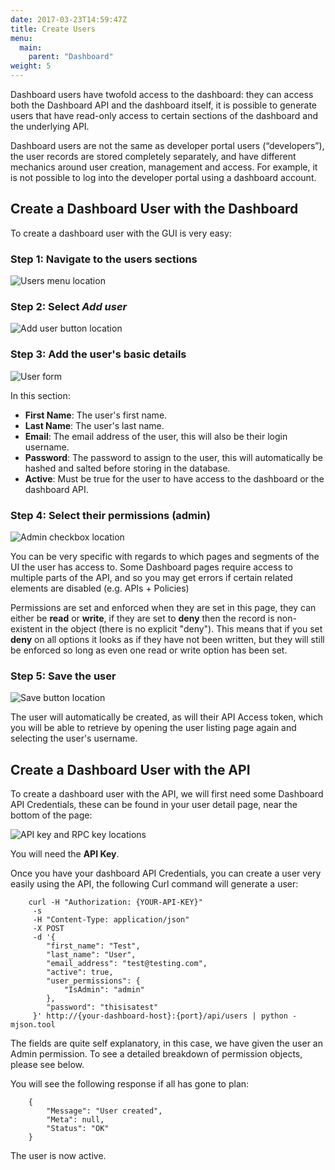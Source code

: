 ```yaml
---
date: 2017-03-23T14:59:47Z
title: Create Users 
menu:
  main:
    parent: "Dashboard"
weight: 5 
---
```


Dashboard users have twofold access to the dashboard: they can access both the Dashboard API and the dashboard itself, it is possible to generate users that have read-only access to certain sections of the dashboard and the underlying API.

Dashboard users are not the same as developer portal users (“developers”), the user records are stored completely separately, and have different mechanics around user creation, management and access. For example, it is not possible to log into the developer portal using a dashboard account.

## <a name="with-dashboard"></a>Create a Dashboard User with the Dashboard

To create a dashboard user with the GUI is very easy:

### Step 1: Navigate to the users sections

![Users menu location][1]

### Step 2: Select *Add user*

![Add user button location][2]

### Step 3: Add the user's basic details

![User form][3]

In this section:

*   **First Name**: The user's first name.
*   **Last Name**: The user's last name.
*   **Email**: The email address of the user, this will also be their login username.
*   **Password**: The password to assign to the user, this will automatically be hashed and salted before storing in the database.
*   **Active**: Must be true for the user to have access to the dashboard or the dashboard API.

### Step 4: Select their permissions (admin)

![Admin checkbox location][4]

You can be very specific with regards to which pages and segments of the UI the user has access to. Some Dashboard pages require access to multiple parts of the API, and so you may get errors if certain related elements are disabled (e.g. APIs + Policies)

Permissions are set and enforced when they are set in this page, they can either be **read** or **write**, if they are set to **deny** then the record is non-existent in the object (there is no explicit "deny"). This means that if you set **deny** on all options it looks as if they have not been written, but they will still be enforced so long as even one read or write option has been set.

### Step 5: Save the user

![Save button location][5]

The user will automatically be created, as will their API Access token, which you will be able to retrieve by opening the user listing page again and selecting the user's username.

## <a name="with-api"></a>Create a Dashboard User with the API

To create a dashboard user with the API, we will first need some Dashboard API Credentials, these can be found in your user detail page, near the bottom of the page:

![API key and RPC key locations][6]

You will need the **API Key**.

Once you have your dashboard API Credentials, you can create a user very easily using the API, the following Curl command will generate a user:

```
    curl -H "Authorization: {YOUR-API-KEY}"
     -s
     -H "Content-Type: application/json"
     -X POST
     -d '{
        "first_name": "Test",
        "last_name": "User",
        "email_address": "test@testing.com",
        "active": true,
        "user_permissions": {
            "IsAdmin": "admin"
        },
        "password": "thisisatest"
     }' http://{your-dashboard-host}:{port}/api/users | python -mjson.tool
```

The fields are quite self explanatory, in this case, we have given the user an Admin permission. To see a detailed breakdown of permission objects, please see below.

You will see the following response if all has gone to plan:

```
    {
        "Message": "User created",
        "Meta": null,
        "Status": "OK"
    }
```

The user is now active.

 [1]: /docs/img/dashboard/system-management/nav_users.png
 [2]: /docs/img/dashboard/system-management/addUserButton.png
 [3]: /docs/img/dashboard/system-management/userDetailsFields.png
 [4]: /docs/img/dashboard/system-management/adminAccount.png
 [5]: /docs/img/dashboard/system-management/saveUser.png
 [6]: /docs/img/dashboard/system-management/userCredentials.png

